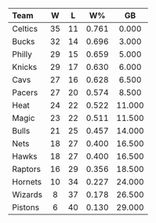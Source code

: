 | Team                             |  W  |  L  |  W%   |   GB   |
|:---------------------------------|:---:|:---:|:-----:|:------:|
| [](/r/bostonceltics) Celtics     | 35  | 11  | 0.761 | 0.000  |
| [](/r/mkebucks) Bucks            | 32  | 14  | 0.696 | 3.000  |
| [](/r/sixers) Philly             | 29  | 15  | 0.659 | 5.000  |
| [](/r/nyknicks) Knicks           | 29  | 17  | 0.630 | 6.000  |
| [](/r/clevelandcavs) Cavs        | 27  | 16  | 0.628 | 6.500  |
| [](/r/pacers) Pacers             | 27  | 20  | 0.574 | 8.500  |
| [](/r/heat) Heat                 | 24  | 22  | 0.522 | 11.000 |
| [](/r/orlandomagic) Magic        | 23  | 22  | 0.511 | 11.500 |
| [](/r/chicagobulls) Bulls        | 21  | 25  | 0.457 | 14.000 |
| [](/r/gonets) Nets               | 18  | 27  | 0.400 | 16.500 |
| [](/r/atlantahawks) Hawks        | 18  | 27  | 0.400 | 16.500 |
| [](/r/torontoraptors) Raptors    | 16  | 29  | 0.356 | 18.500 |
| [](/r/charlottehornets) Hornets  | 10  | 34  | 0.227 | 24.000 |
| [](/r/washingtonwizards) Wizards |  8  | 37  | 0.178 | 26.500 |
| [](/r/detroitpistons) Pistons    |  6  | 40  | 0.130 | 29.000 |